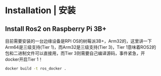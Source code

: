 # Installation | 安装
## Install Ros2 on Raspberry Pi 3B+
目前需要安装的一台边缘设备是RPI OS的树莓派3B+，Arm32的，这里讲一下Arm64是三级支持(Tier 1)，而Arm32是三级支持(Tier 3)，Tier 1意味着ROS2的包和二进制文件可以直接用，而Tier 3则需要自己编译源码，事件紧急，开docker开启Tier 1！
```bash
docker build -t ros_docker .
```